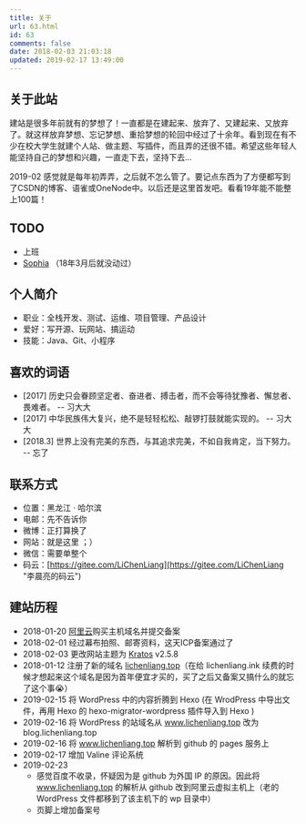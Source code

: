 ```yaml
---
title: 关于
url: 63.html
id: 63
comments: false
date: 2018-02-03 21:03:18
updated: 2019-02-17 13:49:00
---
```


关于此站
----

建站是很多年前就有的梦想了！一直都是在建起来、放弃了、又建起来、又放弃了。就这样放弃梦想、忘记梦想、重拾梦想的轮回中经过了十余年。看到现在有不少在校大学生就建个人站、做主题、写插件，而且弄的还很不错。希望这些年轻人能坚持自己的梦想和兴趣，一直走下去，坚持下去...

2019-02 感觉就是每年初弄弄，之后就不怎么管了。要记点东西为了方便都写到了CSDN的博客、语雀或OneNode中。以后还是这里首发吧。看看19年能不能整上100篇！

TODO
----

*   上班
*   [Sophia](https://gitee.com/LiChenLiang/Sophia "Sophia") （18年3月后就没动过）

个人简介
----

*   职业：全栈开发、测试、运维、项目管理、产品设计
*   爱好：写开源、玩网站、搞运动
*   技能：Java、Git、小程序

喜欢的词语
-----

*   \[2017\] 历史只会眷顾坚定者、奋进者、搏击者，而不会等待犹豫者、懈怠者、畏难者。 -- 习大大
*   \[2017\] 中华民族伟大复兴，绝不是轻轻松松、敲锣打鼓就能实现的。 -- 习大大
*   \[2018.3\] 世界上没有完美的东西，与其追求完美，不如自我肯定，当下努力。 -- 忘了

联系方式
----

*   位置：黑龙江 · 哈尔滨
*   电邮：先不告诉你
*   微博：正打算换了
*   网站：就是这里 ；）
*   微信：需要单整个
*   码云：[https://gitee.com/LiChenLiang](https://gitee.com/LiChenLiang "李晨亮的码云")

建站历程
----

*   2018-01-20 [阿里云](https://promotion.aliyun.com/ntms/act/ambassador/sharetouser.html?userCode=d3li0nrt&utm_source=d3li0nrt "阿里云")购买主机域名并提交备案
*   2018-02-01 经过幕布拍照、邮寄资料，这天ICP备案通过了
*   2018-02-03 更改网站主题为 [Kratos](https://www.vtrois.com/theme-kratos.html "Kratos") v2.5.8
*   2018-01-12 注册了新的域名 [lichenliang.top](http://www.lichenliang.top/ "李晨亮博客")（在给 lichenliang.ink 续费的时候才想起来这个域名是因为首年便宜才买的，买了之后又备案又搞什么的就忘了这个事😭）
* 2019-02-15 将 WordPress 中的内容折腾到 Hexo (在 WrodPress 中导出文件，再用 Hexo 的 hexo-migrator-wordpress 插件导入到 Hexo )
* 2019-02-16 将 WordPress 的站域名从 www.lichenliang.top 改为 blog.lichenliang.top
* 2019-02-16 将 www.lichenliang.top 解析到 github 的 pages 服务上
* 2019-02-17 增加 Valine 评论系统 
* 2019-02-23 
  * 感觉百度不收录，怀疑因为是 github 为外国 IP 的原因。因此将 www.lichenliang.top 的解析从 github 改到阿里云虚拟主机上（老的 WordPress 文件都移到了该主机下的 wp 目录中）
  * 页脚上增加备案号